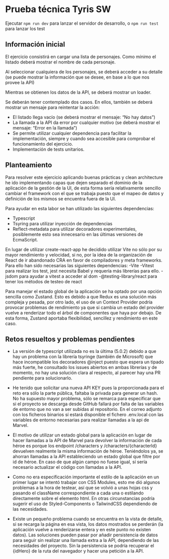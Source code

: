 # Prueba técnica Tyris SW

Ejecutar `npm run dev` para lanzar el servidor de desarrollo, o `npm run test` para lanzar los test

## Información inicial
El ejercicio consistirá en cargar una lista de personajes. Como mínimo el listado deberá mostrar el nombre de cada personaje.

Al seleccionar cualquiera de los personajes, se deberá acceder a su detalle (se puede mostrar la información que se desee, en base a lo que
nos provee la API)

Mientras se obtienen los datos de la API, se deberá mostrar un loader.

Se deberán tener contemplado dos casos. En ellos, también se deberá mostrar un mensaje para reintentar la acción:

- El listado llega vacío (se deberá mostrar el mensaje: “No hay datos”)
- La llamada a la API da error por cualquier motivo (se deberá mostrar el mensaje: “Error en la llamada”)
- Se permite utilizar cualquier dependencia para facilitar la implementación, siempre y cuando sea accesible para comprobar el funcionamiento del ejercicio.
- Implementación de tests unitarios.


## Planteamiento
Para resolver este ejercicio aplicando buenas prácticas y clean architecture he ido implementando capas que dejen separado el dominio de la aplicación de la gestión de la UI, de esta forma sería relativamente sencillo cambiar el framework con el que se trabaja puesto que el mapeo de datos y definición de los mismos se encuentra fuera de la UI.

Para ayudar en esta labor se han utilizado las siguientes dependencias:
- Typescript
- Tsyring para utilizar inyección de dependencias
- Reflect-metadata para utilizar decoradores experimentales, posiblemente esto sea innecesario en las últimas versiones de EcmaScript.

En lugar de utilizar create-react-app he decidido utilizar Vite no sólo por su mayor rendimiento y velocidad, si no, por la idea de la organización de React de ir abandonado CRA en favor de compiladores y meta frameworks. Para ello han sido necesarias las siguientes dependencias:
-Vite
-Vitest para realizar los test, jest necesita Babel y requería más librerías para ello.
-jsdom para ayudar a vitest a acceder al dom
-@testing-library/react para tener los métodos de testeo de react

Para manejar el estado global de la aplicación se ha optado por una opción sencilla como Zustand. Esto es debido a que Redux es una solución más compleja y pesada, por otro lado, el uso de un Context Provider podría provocar problemas de rendimiento ya que si cambia un estado del provider vuelve a renderizar todo el árbol de componentes que haya por debajo. De esta forma, Zustand aportaba flexibilidad, sencillez y rendimiento en este caso.

## Retos resueltos y problemas pendientes
- La versión de typescript utilizada no es la última (5.0.2) debido a que hay un problema con la librería tsyringe (también de Microsoft) que hace incompatible los decoradores @inject puesto que espera un tipado más fuerte, he consultado los issues abiertos en ambas librerías y de momento, no hay una solución clara al respecto, al parecer hay una PR pendiente para solucionarlo.

- He tenido que solicitar una nueva API KEY pues la proporcionada para el reto era sólo la parte pública, faltaba la privada para generar un hash. No ha supuesto mayor problema, sólo se remarca para especificar que si el proyecto se descarga desde GitHub fallará por falta de las variables de entorno que no van a ser subidas al repositorio. En el correo adjunto con los ficheros binarios sí estará disponible el fichero .env.local con las variables de entorno necesarias para realizar llamadas a la api de Marvel.

- El motivo de utilizar un estado global para la aplicación en lugar de hacer llamadas a la API de Marvel para devolver la información de cada héroe es porque los endpoint /characters y /characters/{characterId} devuelven realmente la misma información de héroe. Teniéndolos ya, se ahorran llamadas a la API estableciendo un estado global que filtre por id de héroe. En caso de que algún campo no fuese igual, sí sería necesario actualizar el código con llamadas a la API.

- Como no era especificación importante el estilo de la aplicación en un primer lugar se intentó trabajar con CSS Modules, esto me dió algunos problemas a la hora de testear, así que se volvió a unas hojas css y pasando el className correspondiente a cada una o estilando directamente sobre el elemento html. En otras circunstancias podría sugerir el uso de Styled-Components o TailwindCSS dependiendo de las necesidades.

- Existe un pequeño problema cuando se encuentra en la vista de detalle, si se recarga la página en esa vista, los datos mostrados se perderán (la aplicación vuelve a renderizarse entera y en este punto no existen datos). Las soluciones pueden pasar por añadir persistencia de datos para seguir sin realizar una llamada extra a la API, dependiendo de las necesidades del proyecto. Sin la persistencia se podría recuperar el {idHero} de la ruta del navegador y hacer una petición a la API.
